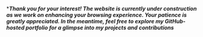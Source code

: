 ****Thank you for your interest! The website is currently under construction as we work on enhancing your browsing experience. Your patience is greatly appreciated. In the meantime, feel free to explore my GitHub-hosted portfolio for a glimpse into my projects and contributions***
